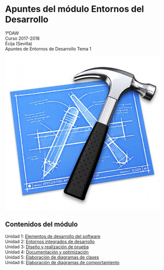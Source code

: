 # Apuntes del módulo Entornos del Desarrollo

1ºDAW  
Curso 2017-2018  
Écija (Sevilla)  
Apuntes de Entornos de Desarrollo Tema 1  

![Entornos de desarrollo](img/Logo.jpg)


## Contenidos del módulo

Unidad 1: [Elementos de desarrollo del software](1.ELEMENTOS.md)    
Unidad 2: [Entornos integrados de desarrollo](2.ENTORNOS.md)  
Unidad 3: [Diseño y realización de prueba](3.PRUEBAS.md)  
Unidad 4: [Documentación y optimización](4.DOCUMENTACION.md)  
Unidad 5: [Elaboración de diagramas de clases](5.DIAGRAMAS_CLASES.md)  
Unidad 6: [Elaboración de diagramas de comportamiento](6.DIAGRAMAS_COMPORTAMIENTO.md)    

